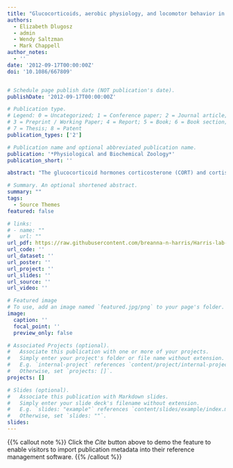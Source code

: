```yaml
---
title: "Glucocorticoids, aerobic physiology, and locomotor behavior in California mice"
authors:
  - Elizabeth Dlugosz
  - admin
  - Wendy Saltzman
  - Mark Chappell
author_notes:
  - ''
date: '2012-09-17T00:00:00Z'
doi: '10.1086/667809'


# Schedule page publish date (NOT publication's date).
publishDate: '2012-09-17T00:00:00Z'

# Publication type.
# Legend: 0 = Uncategorized; 1 = Conference paper; 2 = Journal article;
# 3 = Preprint / Working Paper; 4 = Report; 5 = Book; 6 = Book section;
# 7 = Thesis; 8 = Patent
publication_types: ['2']

# Publication name and optional abbreviated publication name.
publication: '*Physiological and Biochemical Zoology*'
publication_short: ''

abstract: "The glucocorticoid hormones corticosterone (CORT) and cortisol influence numerous physiological, morphological, and behavioral functions. However, few studies have addressed possible relationships between individual differences in glucocorticoid concentrations and whole-animal performance or metabolism. Because CORT is important in glucose regulation and energy metabolism and can influence activity levels, we hypothesized that individual variation in baseline circulating CORT levels would correlate with individual differences in energy expenditure (routine and maximal), aerobic physiology, voluntary exercise on wheels, and organ masses. We tested this hypothesis in the California mouse (Peromyscus californicus). We collected data from 54 adult, colony-bred mice on baseline CORT levels (measured near both the circadian peak and the circadian trough), voluntary wheel running and its energetic costs, maximal oxygen consumption during forced treadmill exercise ([Formula: see text]), basal metabolic rate, and relative organ masses. We found surprisingly few statistically significant relationships among CORT, energy metabolism, behavior, and organ masses, and these relationships appeared to differ between males and females. These findings suggest that individual differences in baseline CORT levels are not an important determinant of voluntary activity levels or aerobic performance in California mice."

# Summary. An optional shortened abstract.
summary: ""
tags:
  - Source Themes
featured: false

# links:
# - name: ""
#   url: ""
url_pdf: https://raw.githubusercontent.com/breanna-n-harris/Harris-lab-website/e5926e9db596ed478a72632b20ca81aba3f689ab/content/publication/Dlugosz_etal__2012_PBZ_pcal_CORT_activity/Dlugosz_etal__2012_PBZ_pcal_CORT_activity.pdf
url_code: ''
url_dataset: ''
url_poster: ''
url_project: ''
url_slides: ''
url_source: ''
url_video: ''

# Featured image
# To use, add an image named `featured.jpg/png` to your page's folder.
image:
  caption: ''
  focal_point: ''
  preview_only: false

# Associated Projects (optional).
#   Associate this publication with one or more of your projects.
#   Simply enter your project's folder or file name without extension.
#   E.g. `internal-project` references `content/project/internal-project/index.md`.
#   Otherwise, set `projects: []`.
projects: []

# Slides (optional).
#   Associate this publication with Markdown slides.
#   Simply enter your slide deck's filename without extension.
#   E.g. `slides: "example"` references `content/slides/example/index.md`.
#   Otherwise, set `slides: ""`.
slides:
---
```


{{% callout note %}}
Click the _Cite_ button above to demo the feature to enable visitors to import publication metadata into their reference management software.
{{% /callout %}}
